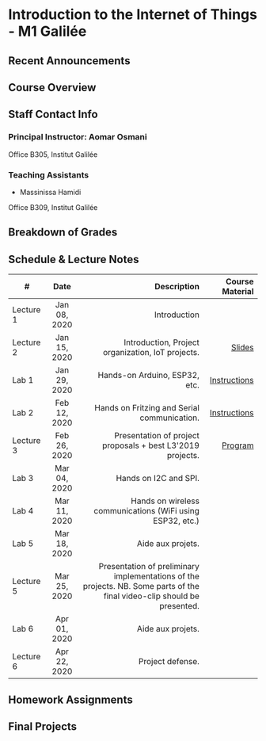 # Introduction to the Internet of Things - M1 Galilée

## Recent Announcements 

## Course Overview 

## Staff Contact Info
### Principal Instructor: Aomar Osmani
Office B305, Institut Galilée

### Teaching Assistants
* Massinissa Hamidi

Office B309, Institut Galilée

## Breakdown of Grades

## Schedule & Lecture Notes
| #             | Date          | Description                                       | Course Material |
| ------------- |:-------------:| ------------:                                     |----------------:|
| Lecture 1     | Jan 08, 2020  | Introduction                                      |                 |
| Lecture 2     | Jan 15, 2020  | Introduction, Project organization, IoT projects. | [Slides](/public/data/gal-l3-19-20-course-oct-16.pdf) |
| Lab 1         | Jan 29, 2020  | Hands-on Arduino, ESP32, etc.                     | [Instructions](https://github.com/institut-galilee/lab-one-2019) |
| Lab 2         | Feb 12, 2020  | Hands on Fritzing and Serial communication.       | [Instructions](https://github.com/institut-galilee/lab-two-2019) |
| Lecture 3     | Feb 26, 2020  | Presentation of project proposals + best L3'2019 projects.| [Program]()                |
| Lab 3         | Mar 04, 2020  | Hands on I2C and SPI.                             |  |
| Lab 4         | Mar 11, 2020  | Hands on wireless communications (WiFi using ESP32, etc.) |  |
| Lab 5         | Mar 18, 2020  | Aide aux projets.                                 |  |
| Lecture 5     | Mar 25, 2020  | Presentation of preliminary implementations of the projects. NB. Some parts of the final video-clip should be presented. |                 |
| Lab 6         | Apr 01, 2020  | Aide aux projets.                                 |                 |
| Lecture 6     | Apr 22, 2020  | Project defense.                                  |                 |

## Homework Assignments

## Final Projects
